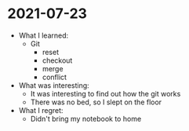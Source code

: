 # 2021-07-23

- What I learned: 
  - Git
    - reset
    - checkout
    - merge
    - conflict
- What was interesting:
  - It was interesting to find out how the git works  
  - There was no bed, so I slept on the floor
- What I regret: 
  - Didn't bring my notebook to home